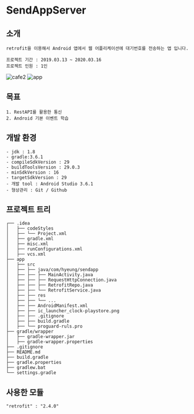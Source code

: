# SendAppServer

## 소개
```
retrofit을 이용해서 Android 앱에서 웹 어플리케이션에 대기번호를 전송하는 앱 입니다.

프로젝트 기간 : 2019.03.13 ~ 2020.03.16
프로젝트 인원 : 1인
```
![cafe2](https://user-images.githubusercontent.com/45528487/78789706-77f2dd00-79e8-11ea-8713-bc39572cad48.jpg)
![app](https://user-images.githubusercontent.com/45528487/78789700-76291980-79e8-11ea-95dd-87fdf4b8b48c.jpg)

## 목표

```
1. RestAPI를 활용한 통신
2. Android 기본 이벤트 학습
```
## 개발 환경

```
- jdk : 1.8
- gradle:3.6.1
- compileSdkVersion : 29
- buildToolsVersion : 29.0.3
- minSdkVersion : 16
- targetSdkVersion : 29
- 개발 tool : Android Studio 3.6.1
- 형상관리 : Git / Github
```

## 프로젝트 트리
```
┌── .idea
│   ├── codeStyles
│   ├── └── Project.xml
│   ├── gradle.xml
│   ├── misc.xml
│   ├── runConfigurations.xml
│   ├── vcs.xml
├── app
│   ├── src
│   ├── ├── java/com/hyeung/sendapp
│   ├── ├── ├── MainActivity.java
│   ├── ├── ├── RequestHttpConnection.java
│   ├── ├── ├── RetrofitRepo.java
│   ├── ├── └── RetrofitService.java
│   ├── ├── res 
│   ├── ├── └── ...
│   ├── ├── AndroidManifest.xml
│   ├── ├── ic_launcher_clock-playstore.png
│   ├── ├── .gitignore
│   ├── ├── build.gradle
│   ├── └── proguard-ruls.pro
├── gradle/wrapper
│   ├── gradle-wrapper.jar
│   ├── gradle-wrapper.properties
├── .gitignore
├── README.md
├── build.gradle
├── gradle.properties
├── gradlew.bat
└── settings.gradle
```

## 사용한 모듈

```
"retrofit" : "2.4.0"
```
